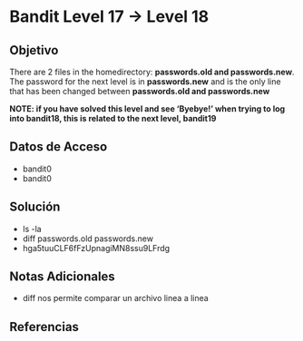 # Bandit Level 17 → Level 18

## Objetivo
There are 2 files in the homedirectory: **passwords.old and passwords.new**. The password for the next level is in **passwords.new** and is the only line that has been changed between **passwords.old and passwords.new**

**NOTE: if you have solved this level and see ‘Byebye!’ when trying to log into bandit18, this is related to the next level, bandit19**

## Datos de Acceso
- bandit0
- bandit0

## Solución 
- ls -la
- diff passwords.old passwords.new
- hga5tuuCLF6fFzUpnagiMN8ssu9LFrdg

## Notas Adicionales
- diff nos permite comparar un archivo linea a linea

## Referencias